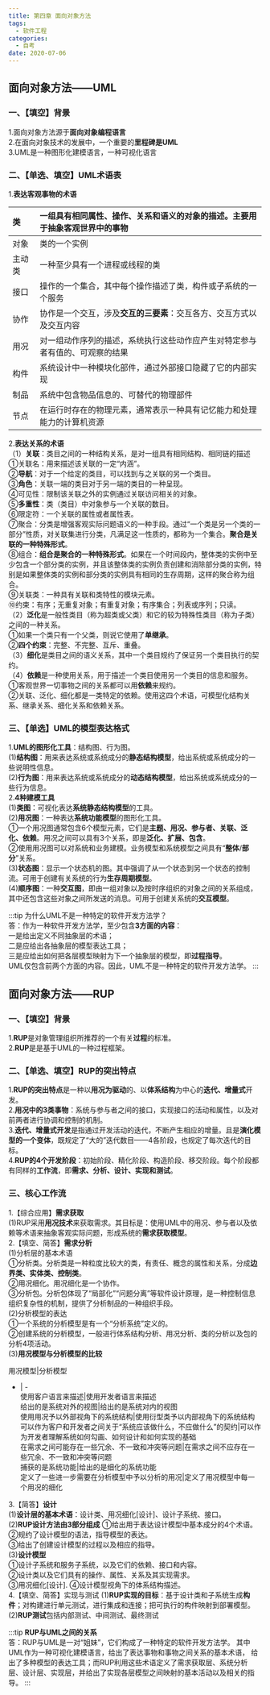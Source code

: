```yaml
---
title: 第四章 面向对象方法
tags:
  - 软件工程
categories:
  - 自考
date: 2020-07-06
---
```

## 面向对象方法——UML
### 一、【填空】背景
1.面向对象方法源于**面向对象编程语言**  
2.在面向对象技术的发展中，一个重要的**里程碑是UML**  
3.UML是一种图形化建模语言，一种可视化语言  

### 二、【单选、填空】UML术语表
1.**表达客观事物的术语**  

类|一组具有相同属性、操作、关系和语义的对象的描述。主要用于抽象客观世界中的事物
:- | :-  
对象|类的一个实例  
主动类|一种至少具有一个进程或线程的类  
接口|操作的一个集合，其中每个操作描述了类，构件或子系统的一个服务  
协作|协作是一个交互，涉及**交互的三要素**：交互各方、交互方式以及交互内容  
用况|对一组动作序列的描述，系统执行这些动作应产生对特定参与者有值的、可观察的结果  
构件|系统设计中一种模块化部件，通过外部接口隐藏了它的内部实现  
制品|系统中包含物品信息的、可替代的物理部件  
节点|在运行时存在的物理元素，通常表示一种具有记忆能力和处理能力的计算机资源

2.**表达关系的术语**  
（1）**关联**：类目之间的一种结构关系，是对一组具有相同结构、相同链的描述  
	①关联名：用来描述该关联的一定“内涵”。  
	②**导航**：对于一个给定的类目，可以找到与之关联的另一个类目。  
	③**角色**：关联一端的类目对于另一端的类目的一种呈现。  
	④可见性：限制该关联之外的实例通过关联访问相关的对象。  
	⑤**多重性**：类（类目）中对象参与一个关联的数目。  
	⑥限定符：一个关联的属性或者属性表。  
	⑦聚合：分类是增强客观实际问题语义的一种手段。通过“一个类是另一个类的一部分”性质，对关联集进行分类，凡满足这一性质的，都称为一个集合。**聚合是关联的一种特殊形式**。  
	⑧组合：**组合是聚合的一种特殊形式**。如果在一个时间段内，整体类的实例中至少包含一个部分类的实例，并且该整体类的实例负责创建和消除部分类的实例，特别是如果整体类的实例和部分类的实例具有相同的生存周期，这样的聚合称为组合。  
	⑨关联类：一种具有关联和类特性的模块元素。  
	⑩约束：有序；无重复对象；有重复对象；有序集合；列表或序列；只读。  
（2）**泛化**是一般性类目（称为超类或父类）和它的较为特殊性类目（称为子类）之间的一种关系。  
	①如果一个类只有一个父类，则说它使用了**单继承**。  
	②**四个约束**：完整、不完整、互斥、重叠。  
（3）**细化**是类目之间的语义关系，其中一个类目规约了保证另一个类目执行的契约。  
（4）**依赖**是一种使用关系，用于描述一个类目使用另一个类目的信息和服务。  
	①客观世界一切事物之间的关系都可以用**依赖**来规约。  
	②关联、泛化、细化都是一类特定的依赖。使用这四个术语，可模型化结构关系、继承关系、细化关系和依赖关系。  

### 三、【单选】UML的模型表达格式
1.**UML的图形化工具**：结构图、行为图。  
(1)**结构图**：用来表达系统或系统成分的**静态结构模型**，给出系统或系统成分的一些说明性信息。  
(2)**行为图**：用来表达系统或系统成分的**动态结构模型**，给出系统或系统成分的一些行为信息。  
2.**4种建模工具**  
(1)**类图**：可视化表达**系统静态结构模型**的工具。  
(2)**用况图**：一种表达**系统功能模型**的图形化工具。  
	①一个用况图通常包含6个模型元素，它们是**主题、用况、参与者、关联、泛化、依赖**。用况之间可以具有3个关系，即是**泛化、扩展、包含**。  
	②使用用况图可以对系统和业务建模。业务模型和系统模型之间具有“**整体**/**部分**”关系。  
(3)**状态图**：显示一个状态机的图。其中强调了从一个状态到另一个状态的控制流。可用于创建有关系统的行为**生存周期模型**。  
(4)**顺序图**：一种**交互图**，即由一组对象以及按时序组织的对象之间的关系组成，其中还包含这些对象之间所发送的消息。可用于创建关系统的**交互模型**。
 
 :::tip
 为什么UML不是一种特定的软件开发方法学？  
 答：作为一种软件开发方法学，至少包含**3方面的内容**：  
 一是给出定义不同抽象层的术语；  
 二是应给出各抽象层的模型表达工具；  
 三是应给出如何把各层模型映射为下一个抽象层的模型，即**过程指导**。  
 UML仅包含前两个方面的内容。因此，UML不是一种特定的软件开发方法学。
 :::
 
## 面向对象方法——RUP
### 一、【填空】背景
1.**RUP**是对象管理组织所推荐的一个有关**过程**的标准。  
2.**RUP**是是基于UML的一种过程框架。  

### 二、【单选、填空】RUP的突出特点
1.**RUP的突出特点**是一种以**用况为驱动**的、以**体系结构**为中心的**迭代、增量式**开发。  
2.**用况中的3类事物**：系统与参与者之间的接口，实现接口的活动和属性，以及对前两者进行协调和控制的机制。  
3.**迭代、增量式开发**是指通过开发活动的迭代，不断产生相应的增量。且是**演化模型的一个变体**，既规定了“大的”迭代数目——4各阶段，也规定了每次迭代的目标。  
4.**RUP的4个开发阶段**：初始阶段、精化阶段、构造阶段、移交阶段。每个阶段都有同样的**工作流**，即**需求、分析、设计、实现和测试**。  

### 三、核心工作流
1.【综合应用】**需求获取**  
(1)RUP采用**用况技术**来获取需求。其目标是：使用UML中的用况、参与者以及依赖等术语来抽象客观实际问题，形成系统的**需求获取模型**。  
2.【填空、简答】**需求分析**  
(1)分析层的基本术语  
	①分析类。分析类是一种粒度比较大的类，有责任、概念的属性和关系，分成**边界类、实体类、控制类**。  
	②用况细化。用况细化是一个协作。  
	③分析包。分析包体现了“局部化”“问题分离”等软件设计原理，是一种控制信息组织复杂性的机制，提供了分析制品的一种组织手段。  
(2)分析模型的表达  
	①一个系统的分析模型是有一个“分析系统”定义的。  
	②创建系统的分析模型，一般进行体系结构分析、用况分析、类的分析以及包的分析4项活动。  
(3)**用况模型与分析模型的比较**  

用况模型|分析模型
- | -  
使用客户语言来描述|使用开发者语言来描述  
给出的是系统对外的视图|给出的是系统对内的视图  
使用用况予以外部视角下的系统结构|使用衍型类予以内部视角下的系统结构  
可以作为客户和开发者之间关于“系统应该做什么，不应做什么”的契约|可以作为开发者理解系统如何勾画、如何设计和如何实现的基础  
在需求之间可能存在一些冗余、不一致和冲突等问题|在需求之间不应存在一些冗余、不一致和冲突等问题  
捕获的是系统功能|给出的是细化的系统功能  
定义了一些进一步需要在分析模型中予以分析的用况|定义了用况模型中每一个用况的细化

3.【简答】**设计**  
(1)**设计层的基本术语**：设计类、用况细化[设计]、设计子系统、接口。  
(2)**RUP设计方法由3部分组成**
	①给出用于表达设计模型中基本成分的4个术语。  
	②规约了设计模型的语法，指导模型的表达。  
	③给出了创建设计模型的过程以及相应的指导。  
(3)**设计模型**  
	①设计子系统和服务子系统，以及它们的依赖、接口和内容。  
	②设计类以及它们具有的操作、属性、关系及其实现需求。  
	③用况细化[设计].
	④设计模型视角下的体系结构描述。  
4.【填空、简答】实现与测试
(1)**RUP实现的目标**：基于设计类和子系统生成**构件**；对构建进行单元测试，进行集成和连接；把可执行的构件映射到部署模型。  
(2)**RUP测试**包括内部测试、中间测试、最终测试  

:::tip
**RUP与UML之间的关系**  
答：RUP与UML是一对“姐妹”，它们构成了一种特定的软件开发方法学。
其中UML作为一种可视化建模语言，给出了表达事物和事物之间关系的基本术语，
给出了多种模型的表达工具；而RUP利用这些术语定义了需求获取层、系统分析层、设计层、实现层，并给出了实现各层模型之间映射的基本活动以及相关的指导。
:::